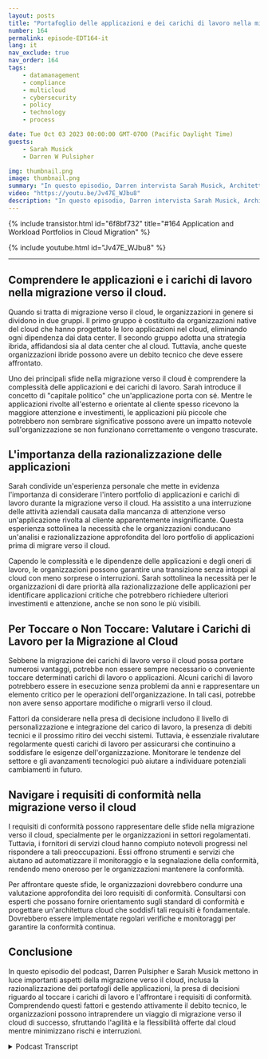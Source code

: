 ```yaml
---
layout: posts
title: "Portafoglio delle applicazioni e dei carichi di lavoro nella migrazione del cloud"
number: 164
permalink: episode-EDT164-it
lang: it
nav_exclude: true
nav_order: 164
tags:
    - datamanagement
    - compliance
    - multicloud
    - cybersecurity
    - policy
    - technology
    - process

date: Tue Oct 03 2023 00:00:00 GMT-0700 (Pacific Daylight Time)
guests:
    - Sarah Musick
    - Darren W Pulsipher

img: thumbnail.png
image: thumbnail.png
summary: "In questo episodio, Darren intervista Sarah Musick, Architetto delle soluzioni cloud presso Intel. Insieme, approfondiscono il tema dei portafogli di applicazioni e carichi di lavoro nella migrazione del cloud. Con la sua esperienza nella consulenza e nell'ottimizzazione del cloud, Sarah porta preziose intuizioni alla discussione."
video: "https://youtu.be/Jv47E_WJbu8"
description: "In questo episodio, Darren intervista Sarah Musick, Architetto delle soluzioni cloud presso Intel. Insieme, approfondiscono il tema dei portafogli di applicazioni e carichi di lavoro nella migrazione del cloud. Con la sua esperienza nella consulenza e nell'ottimizzazione del cloud, Sarah porta preziose intuizioni alla discussione."
---
```


<div>
{% include transistor.html id="6f8bf732" title="#164 Application and Workload Portfolios in Cloud Migration" %}

{% include youtube.html id="Jv47E_WJbu8" %}
</div>

---

## Comprendere le applicazioni e i carichi di lavoro nella migrazione verso il cloud.

Quando si tratta di migrazione verso il cloud, le organizzazioni in genere si dividono in due gruppi. Il primo gruppo è costituito da organizzazioni native del cloud che hanno progettato le loro applicazioni nel cloud, eliminando ogni dipendenza dai data center. Il secondo gruppo adotta una strategia ibrida, affidandosi sia al data center che al cloud. Tuttavia, anche queste organizzazioni ibride possono avere un debito tecnico che deve essere affrontato.

Uno dei principali sfide nella migrazione verso il cloud è comprendere la complessità delle applicazioni e dei carichi di lavoro. Sarah introduce il concetto di "capitale politico" che un'applicazione porta con sé. Mentre le applicazioni rivolte all'esterno e orientate al cliente spesso ricevono la maggiore attenzione e investimenti, le applicazioni più piccole che potrebbero non sembrare significative possono avere un impatto notevole sull'organizzazione se non funzionano correttamente o vengono trascurate.

## L'importanza della razionalizzazione delle applicazioni

Sarah condivide un'esperienza personale che mette in evidenza l'importanza di considerare l'intero portfolio di applicazioni e carichi di lavoro durante la migrazione verso il cloud. Ha assistito a una interruzione delle attività aziendali causata dalla mancanza di attenzione verso un'applicazione rivolta al cliente apparentemente insignificante. Questa esperienza sottolinea la necessità che le organizzazioni conducano un'analisi e razionalizzazione approfondita del loro portfolio di applicazioni prima di migrare verso il cloud.

Capendo le complessità e le dipendenze delle applicazioni e degli oneri di lavoro, le organizzazioni possono garantire una transizione senza intoppi al cloud con meno sorprese o interruzioni. Sarah sottolinea la necessità per le organizzazioni di dare priorità alla razionalizzazione delle applicazioni per identificare applicazioni critiche che potrebbero richiedere ulteriori investimenti e attenzione, anche se non sono le più visibili.

## Per Toccare o Non Toccare: Valutare i Carichi di Lavoro per la Migrazione al Cloud

Sebbene la migrazione dei carichi di lavoro verso il cloud possa portare numerosi vantaggi, potrebbe non essere sempre necessario o conveniente toccare determinati carichi di lavoro o applicazioni. Alcuni carichi di lavoro potrebbero essere in esecuzione senza problemi da anni e rappresentare un elemento critico per le operazioni dell'organizzazione. In tali casi, potrebbe non avere senso apportare modifiche o migrarli verso il cloud.

Fattori da considerare nella presa di decisione includono il livello di personalizzazione e integrazione del carico di lavoro, la presenza di debiti tecnici e il prossimo ritiro dei vecchi sistemi. Tuttavia, è essenziale rivalutare regolarmente questi carichi di lavoro per assicurarsi che continuino a soddisfare le esigenze dell'organizzazione. Monitorare le tendenze del settore e gli avanzamenti tecnologici può aiutare a individuare potenziali cambiamenti in futuro.

## Navigare i requisiti di conformità nella migrazione verso il cloud

I requisiti di conformità possono rappresentare delle sfide nella migrazione verso il cloud, specialmente per le organizzazioni in settori regolamentati. Tuttavia, i fornitori di servizi cloud hanno compiuto notevoli progressi nel rispondere a tali preoccupazioni. Essi offrono strumenti e servizi che aiutano ad automatizzare il monitoraggio e la segnalazione della conformità, rendendo meno oneroso per le organizzazioni mantenere la conformità.

Per affrontare queste sfide, le organizzazioni dovrebbero condurre una valutazione approfondita dei loro requisiti di conformità. Consultarsi con esperti che possano fornire orientamento sugli standard di conformità e progettare un'architettura cloud che soddisfi tali requisiti è fondamentale. Dovrebbero essere implementate regolari verifiche e monitoraggi per garantire la conformità continua.

## Conclusione

In questo episodio del podcast, Darren Pulsipher e Sarah Musick mettono in luce importanti aspetti della migrazione verso il cloud, inclusa la razionalizzazione dei portafogli delle applicazioni, la presa di decisioni riguardo al toccare i carichi di lavoro e l'affrontare i requisiti di conformità. Comprendendo questi fattori e gestendo attivamente il debito tecnico, le organizzazioni possono intraprendere un viaggio di migrazione verso il cloud di successo, sfruttando l'agilità e la flessibilità offerte dal cloud mentre minimizzano rischi e interruzioni.



<details>
<summary> Podcast Transcript </summary>

<p></p>

</details>
